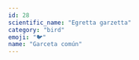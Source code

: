```yaml
---
id: 28
scientific_name: "Egretta garzetta"
category: "bird"
emoji: "🐦"
name: "Garceta común"
---
```

